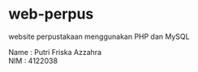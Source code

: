 # web-perpus
website perpustakaan menggunakan PHP dan MySQL

Name : Putri Friska Azzahra <BR>
NIM : 4122038

